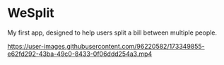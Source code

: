 # WeSplit
My first app, designed to help users split a bill between multiple people.



https://user-images.githubusercontent.com/96220582/173349855-e62fd292-43ba-49c0-8433-0f06ddd254a3.mp4
